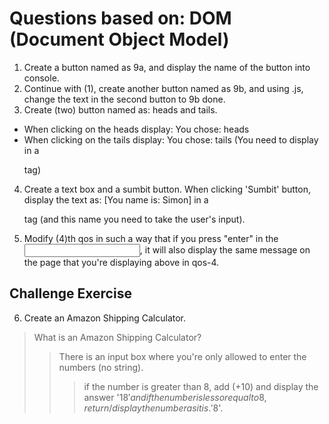 # Questions based on: DOM (Document Object Model) 
1. Create a button named as 9a, and display the name of the button into console. 
2. Continue with (1), create another button named as 9b, and using .js, change the text in the second button to 9b done.
3. Create (two) button named as: heads and tails. 
- When clicking on the heads display: You chose: heads
- When clicking on the tails display: You chose: tails
(You need to display in a <p> tag)
4. Create a text box and a sumbit button. When clicking 'Sumbit' button, display the text as: [You name is: Simon] in a <p> tag (and this name you need to take the user's input).
5. Modify (4)th qos in such a way that if you press "enter" in the <input>, it will also display the same message on the page that you're displaying above in qos-4. 

## Challenge Exercise
6. Create an Amazon Shipping Calculator. 
> What is an Amazon Shipping Calculator? 
>> There is an input box where you're only allowed to enter the numbers (no string).
>>> if the number is greater than 8, add (+10) and display the answer '$18'
>>> and if the number is less or equal to 8, return/display the number as it is. '$8'.
